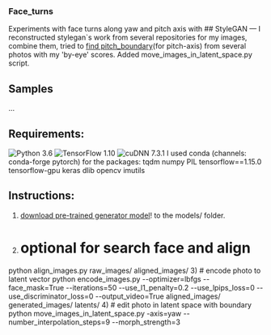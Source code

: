 ### Face_turns
Experiments with face turns along yaw and pitch axis with ## StyleGAN &mdash;
I reconstructed stylegan`s work from several repositories for my images, combine them, tried to [find pitch_boundary](https://colab.research.google.com/drive/1xBtH-c1hmhoZ6X8KIpxyYB1li3x38ipE?usp=sharing)(for pitch-axis) from several photos with my 'by-eye' scores.
Added move_images_in_latent_space.py script. 

## Samples
...


## Requirements:
![Python 3.6](https://img.shields.io/badge/python-3.6-green.svg?style=plastic)
![TensorFlow 1.10](https://img.shields.io/badge/tensorflow-1.10-green.svg?style=plastic)
![cuDNN 7.3.1](https://img.shields.io/badge/cudnn-7.3.1-green.svg?style=plastic)
I used conda (channels: conda-forge pytorch) for the packages:
tqdm
numpy
PIL
tensorflow==1.15.0
tensorflow-gpu
keras
dlib
opencv
imutils

## Instructions:
1) [download pre-trained generator model](https://drive.google.com/uc?id=1MEGjdvVpUsu1jB4zrXZN7Y4kBBOzizDQ)! to the models/ folder.
2) # optional for search face and align
python align_images.py raw_images/ aligned_images/
3) # encode photo to latent vector
python encode_images.py --optimizer=lbfgs --face_mask=True --iterations=50 --use_l1_penalty=0.2 --use_lpips_loss=0 --use_discriminator_loss=0 --output_video=True aligned_images/ generated_images/ latents/
4) # edit photo in latent space with boundary 
python move_images_in_latent_space.py -axis=yaw --number_interpolation_steps=9 --morph_strength=3 
